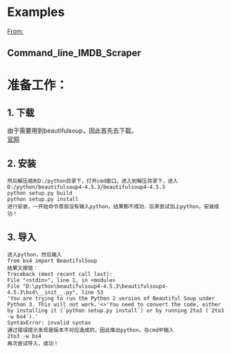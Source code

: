 Examples
======================
  [From:](http://www.pythonforbeginners.com/code-snippets-source-code/python-code-examples)
<br />

Command_line_IMDB_Scraper
---------------------------
# 准备工作：
## 1. 下载
由于需要用到beautifulsoup，因此首先去下载。<br />
  [官网](https://www.crummy.com/software/BeautifulSoup/bs4/download/4.5/)
<br />
## 2. 安装
    然后解压缩到D:/python目录下，打开cmd窗口，进入到解压目录下，进入D:/python/beautifulsoup4-4.5.3/beautifulsoup4-4.5.3
    python setup.py build
    python setup.py install
    进行安装，一开始命令首部没有输入python，结果都不成功，后来尝试加上python，安装成功！
## 3. 导入
    进入python，然后输入
    from bs4 import BeautifulSoup
    结果又报错：
    Traceback (most recent call last):
    File "<stdin>", line 1, in <module>
    File "D:\python\beautifulsoup4-4.5.3\beautifulsoup4-4.5.3\bs4\__init__.py", line 53
    'You are trying to run the Python 2 version of Beautiful Soup under Python 3. This will not work.'<>'You need to convert the code, either by installing it (`python setup.py install`) or by running 2to3 (`2to3 -w bs4`).'
    SyntaxError: invalid syntax
    通过错误提示发现是版本不对应造成的，因此推出python，在cmd中输入
    2to3 -w bs4
    再次尝试导入，成功！
